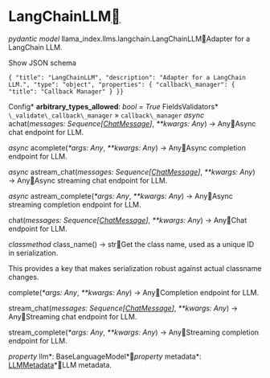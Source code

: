 LangChainLLM[](#langchainllm "Permalink to this heading")
==========================================================

*pydantic model* llama\_index.llms.langchain.LangChainLLM[](#llama_index.llms.langchain.LangChainLLM "Permalink to this definition")Adapter for a LangChain LLM.

Show JSON schema
```
{ "title": "LangChainLLM", "description": "Adapter for a LangChain LLM.", "type": "object", "properties": { "callback\_manager": { "title": "Callback Manager" } }}
```


Config* **arbitrary\_types\_allowed**: *bool = True*
FieldsValidators* `\_validate\_callback\_manager` » `callback\_manager`
*async* achat(*messages: Sequence[[ChatMessage](../llms.html#llama_index.llms.base.ChatMessage "llama_index.llms.base.ChatMessage")]*, *\*\*kwargs: Any*) → Any[](#llama_index.llms.langchain.LangChainLLM.achat "Permalink to this definition")Async chat endpoint for LLM.

*async* acomplete(*\*args: Any*, *\*\*kwargs: Any*) → Any[](#llama_index.llms.langchain.LangChainLLM.acomplete "Permalink to this definition")Async completion endpoint for LLM.

*async* astream\_chat(*messages: Sequence[[ChatMessage](../llms.html#llama_index.llms.base.ChatMessage "llama_index.llms.base.ChatMessage")]*, *\*\*kwargs: Any*) → Any[](#llama_index.llms.langchain.LangChainLLM.astream_chat "Permalink to this definition")Async streaming chat endpoint for LLM.

*async* astream\_complete(*\*args: Any*, *\*\*kwargs: Any*) → Any[](#llama_index.llms.langchain.LangChainLLM.astream_complete "Permalink to this definition")Async streaming completion endpoint for LLM.

chat(*messages: Sequence[[ChatMessage](../llms.html#llama_index.llms.base.ChatMessage "llama_index.llms.base.ChatMessage")]*, *\*\*kwargs: Any*) → Any[](#llama_index.llms.langchain.LangChainLLM.chat "Permalink to this definition")Chat endpoint for LLM.

*classmethod* class\_name() → str[](#llama_index.llms.langchain.LangChainLLM.class_name "Permalink to this definition")Get the class name, used as a unique ID in serialization.

This provides a key that makes serialization robust against actual classname changes.

complete(*\*args: Any*, *\*\*kwargs: Any*) → Any[](#llama_index.llms.langchain.LangChainLLM.complete "Permalink to this definition")Completion endpoint for LLM.

stream\_chat(*messages: Sequence[[ChatMessage](../llms.html#llama_index.llms.base.ChatMessage "llama_index.llms.base.ChatMessage")]*, *\*\*kwargs: Any*) → Any[](#llama_index.llms.langchain.LangChainLLM.stream_chat "Permalink to this definition")Streaming chat endpoint for LLM.

stream\_complete(*\*args: Any*, *\*\*kwargs: Any*) → Any[](#llama_index.llms.langchain.LangChainLLM.stream_complete "Permalink to this definition")Streaming completion endpoint for LLM.

*property* llm*: BaseLanguageModel*[](#llama_index.llms.langchain.LangChainLLM.llm "Permalink to this definition")*property* metadata*: [LLMMetadata](../llms.html#llama_index.llms.base.LLMMetadata "llama_index.llms.base.LLMMetadata")*[](#llama_index.llms.langchain.LangChainLLM.metadata "Permalink to this definition")LLM metadata.

